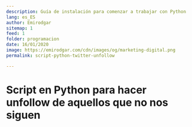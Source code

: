 ```yaml
---
description: Guía de instalación para comenzar a trabajar con Python
lang: es_ES
author: Emirodgar
sitemap: 1
feed: 1
folder: programacion
date: 16/01/2020
image: https://emirodgar.com/cdn/images/og/marketing-digital.png
permalink: script-python-twitter-unfollow

---
```


# Script en Python para hacer unfollow de aquellos que no nos siguen


<!--stackedit_data:
eyJoaXN0b3J5IjpbLTQyMDA0MTI0NF19
-->